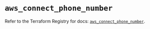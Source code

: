 # `aws_connect_phone_number`

Refer to the Terraform Registry for docs: [`aws_connect_phone_number`](https://registry.terraform.io/providers/hashicorp/aws/5.81.0/docs/resources/connect_phone_number).
